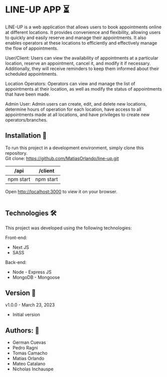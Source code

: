 # LINE-UP APP :hourglass_flowing_sand:

LINE-UP is a web application that allows users to book appointments online at different locations. It provides convenience and flexibility, allowing users to quickly and easily reserve and manage their appointments. It also enables operators at these locations to efficiently and effectively manage the flow of appointments.

User/Client: Users can view the availability of appointments at a particular location, reserve an appointment, cancel it, and modify it if necessary. Additionally, they will receive reminders to keep them informed about their scheduled appointments.

Location Operators: Operators can view and manage the list of appointments at their location, as well as modify the status of appointments that have been made.

Admin User: Admin users can create, edit, and delete new locations, determine hours of operation for each location, have access to all appointments made at all locations, and have privileges to create new operators/branches.

## Installation 🔧

To run this project in a development environment, simply clone this repository.
<br>
Git clone: https://github.com/MatiasOrlando/line-up.git

| /api      | /client   |
| --------- | --------- |
| npm start | npm start |


Open [http://localhost:3000](http://localhost:3000) to view it on your browser.
<br>
<br>

## Technologies 🛠️

This project was developed using the following technologies:

Front-end:

<ul>
<li>Next JS</li>
<li>SASS</li>
</ul>

Back-end:

<ul>
<li>Node - Express JS</li>
<li>MongoDB - Mongoose</li>
</ul>

## Version 📝

v1.0.0 - March 23, 2023

<ul>
<li>Initial version</li>
</ul>

## Authors: 🚀

<ul>
<li>German Cuevas</li>
<li>Pedro Ragni</li>
<li>Tomas Camacho</li>
<li>Matias Orlando</li>
<li>Mateo Catalano</li>
<li>Nicholas Inchauspe</li>
</ul>

